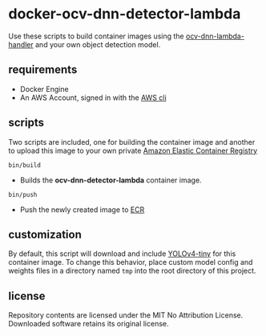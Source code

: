 # docker-ocv-dnn-detector-lambda

Use these scripts to build container images using the [ocv-dnn-lambda-handler](https://github.com/rosealexander/ocv-dnn-lambda-handler)
and your own object detection model.

## requirements

- Docker Engine
- An AWS Account, signed in with the [AWS cli](https://github.com/aws/aws-cli)

## scripts

Two scripts are included, one for building the container image and another to upload this image to your own private [Amazon Elastic Container Registry](https://aws.amazon.com/ecr/)

```shell
bin/build
```

- Builds the **ocv-dnn-detector-lambda** container image.

```shell
bin/push
```

- Push the newly created image to [ECR](https://aws.amazon.com/ecr/)

## customization

By default, this script will download and include [YOLOv4-tiny](https://github.com/AlexeyAB/darknet) for this container image.
To change this behavior, place custom model config and weights files in a directory named `tmp` into the root directory of this project.

## license

Repository contents are licensed under the MIT No Attribution License. Downloaded software retains its original license.